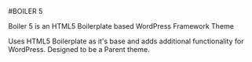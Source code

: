 #BOILER 5

Boiler 5 is an HTML5 Boilerplate based WordPress Framework Theme

Uses HTML5 Boilerplate as it's base and adds additional functionality for WordPress. Designed to be a Parent theme.

